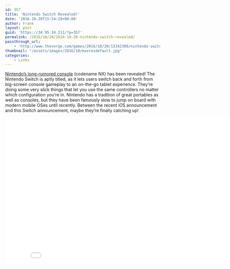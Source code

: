 ```yaml
---
id: 357
title: 'Nintendo Switch Revealed!'
date: '2016-10-20T15:54:29+00:00'
author: Frank
layout: post
guid: 'https://34.95.34.211/?p=357'
permalink: /2016/10/20/2016-10-20-nintendo-switch-revealed/
passthrough_url:
    - 'http://www.theverge.com/games/2016/10/20/13342308/nintendo-switch-nx-console-reveal-video-trailer-release'
thumbnail: "/assets/images/2016/10/maxresdefault.jpg"
categories:
    - Links
---
```

[Nintendo’s long-rumored console](http://www.theverge.com/games/2016/10/20/13342308/nintendo-switch-nx-console-reveal-video-trailer-release) (codename NX) has been revealed! The Nintendo Switch is aptly titled, as it lets users switch back and forth from big-screen console gameplay to an on-the-go tablet experience. They’re doing some very slick things that let you use the same controllers no matter which configuration you’re in. Nintendo has a tradition of great portables as well as consoles, but they have been famously slow to jump on board with modern mobile OSes until recently. Between the recent iOS announcement and this Switch announcement, maybe they’re finally catching up!

 <iframe allowfullscreen="" frameborder="0" height="480" scrolling="no" src="//www.youtube.com/embed/f5uik5fgIaI?wmode=opaque&enablejsapi=1" width="854">  
</iframe>